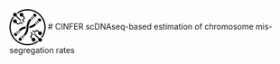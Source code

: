 <img width="auto" height="64" src="res/CINFERLogo.svg" align="center">
# CINFER
 scDNAseq-based estimation of chromosome mis-segregation rates
